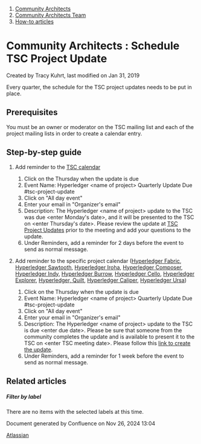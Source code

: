 1. [Community Architects](index.html)
2. [Community Architects Team](Community-Architects-Team_20545564.html)
3. [How-to articles](How-to-articles_20560809.html)

# Community Architects : Schedule TSC Project Update

Created by Tracy Kuhrt, last modified on Jan 31, 2019

Every quarter, the schedule for the TSC project updates needs to be put in place.

## Prerequisites

You must be an owner or moderator on the TSC mailing list and each of the project mailing lists in order to create a calendar entry.

## Step-by-step guide

1. Add reminder to the [TSC calendar](https://lists.hyperledger.org/g/tsc/calendar)
   
   1. Click on the Thursday when the update is due
   2. Event Name: Hyperledger &lt;name of project&gt; Quarterly Update Due #tsc-project-update
   3. Click on "All day event"
   4. Enter your email in "Organizer's email"
   5. Description: The Hyperledger &lt;name of project&gt; update to the TSC was due &lt;enter Monday's date&gt;, and it will be presented to the TSC on &lt;enter Thursday's date&gt;. Please review the update at [TSC Project Updates](https://lf-hyperledger.atlassian.net/wiki/display/HYP/TSC+Project+Updates) prior to the meeting and add your questions to the update.
   6. Under Reminders, add a reminder for 2 days before the event to send as normal message.
2. Add reminder to the specific project calendar ([Hyperledger Fabric](https://lists.hyperledger.org/g/fabric/calendar), [Hyperledger Sawtooth](https://lists.hyperledger.org/g/sawtooth/calendar), [Hyperledger Iroha](https://lists.hyperledger.org/g/iroha/calendar), [Hyperledger Composer](https://lists.hyperledger.org/g/composer/calendar), [Hyperledger Indy](https://lists.hyperledger.org/g/indy/calendar), [Hyperledger Burrow](https://lists.hyperledger.org/g/burrow/calendar), [Hyperledger Cello](https://lists.hyperledger.org/g/cello/calendar), [Hyperledger Explorer](https://lists.hyperledger.org/g/explorer/calendar), [Hyperledger, Quilt](https://lists.hyperledger.org/g/quilt/calendar), [Hyperledger Caliper](https://lists.hyperledger.org/g/caliper/calendar), [Hyperledger Ursa](https://lists.hyperledger.org/g/ursa/calendar))
   
   1. Click on the Thursday when the update is due
   2. Event Name: Hyperledger &lt;name of project&gt; Quarterly Update Due #tsc-project-update
   3. Click on "All day event"
   4. Enter your email in "Organizer's email"
   5. Description: The Hyperledger &lt;name of project&gt; update to the TSC is due &lt;enter due date&gt;. Please be sure that someone from the community completes the update and is available to present it to the TSC on &lt;enter TSC meeting date&gt;. Please follow this [link to create the update](https://wiki2.hyperledger.org/pages/createpage-entervariables.action?templateId=3112972&spaceKey=HYP&newSpaceKey=HYP&fromPageId=2392312).
   6. Under Reminders, add a reminder for 1 week before the event to send as normal message.

## Related articles

##### Filter by label

There are no items with the selected labels at this time.

Document generated by Confluence on Nov 26, 2024 13:04

[Atlassian](http://www.atlassian.com/)
